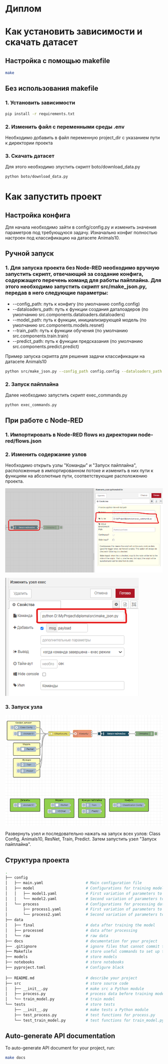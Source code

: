 # Диплом

# Как установить зависимости и скачать датасет
## Настройка с помощью makefile
```bash
make
```
## Без использования makefile
### 1. Установить зависимости
```bash
pip install -r requirements.txt
```
### 2. Изменить файл с переменными среды .env
Необходимо добавить в файл переменную project_dir с указанием пути к директории проекта

### 3. Скачать датасет
Для этого необходимо зпустить скрипт boto/download_data.py
```bash
python boto/download_data.py
```

# Как запустить проект

## Настройка конфига
Для начала необходимо зайти в config/config.py и изменить значения параметров под требующуюся задачу.
Изначально конфиг полностью настроен под классификацию на датасете Animals10.

## Ручной запуск
### 1. Для запуска проекта без Node-RED необходимо вручную запустить скрипт, отвечающий за создание конфига, содержащего перечень команд для работы пайплайна. Для этого необходимо запустить скрипт src/make_json.py, передав в него следующие параметры:
+ --config_path: путь к конфигу (по умолчанию config.config)
+ --dataloaders_path: путь к функции создания даталоадеров (по умолчанию src.components.dataloaders.dataloaders)
+ --model_path: путь к функции, инициализирующей модель (по умолчанию src.components.models.resnet)
+ --train_path: путь к функции обучения (по умолчанию src.components.train.train)
+ --predict_path: путь к функции предсказания (по умолчанию src.components.predict.predict)


Пример запуска скрипта для решения задачи классификации на датасете Animals10
```bash
python src/make_json.py --config_path config.config --dataloaders_path src.components.dataloaders.dataloaders --model_path src.components.models.resnet --train_path src.components.train.train --predict_path src.components.predict.predict
```
### 2. Запуск пайплайна
Далее необходимо запустить скрипт exec_commands.py
```bash
python exec_commands.py
```

## При работе с Node-RED
### 1. Импортировать в Node-RED flows из директории node-red/flows.json
### 2. Изменить содержание узлов
Необходимо открыть узлы "Команды" и "Запуск пайплайна", расположенные в импортированном потоке и изменить в них пути к функциям на абсолютные пути, соответствующие расположению проекта.

![](https://github.com/loymeding/Diploma/blob/main/images/python-pipeline-flow.png)

![](https://github.com/loymeding/Diploma/blob/main/images/exec-flow.png)

### 3. Запуск узла

![](https://github.com/loymeding/Diploma/blob/main/images/node-red-flow.png)

Развернуть узел и последовательно нажать на запуск всех узлов: Class Config, Animals10, ResNet, Train, Predict. Затем запустить узел "Запуск пайплайна".


## Структура проекта

```bash
.
├── config                      
│   ├── main.yaml                   # Main configuration file
│   ├── model                       # Configurations for training model
│   │   ├── model1.yaml             # First variation of parameters to train model
│   │   └── model2.yaml             # Second variation of parameters to train model
│   └── process                     # Configurations for processing data
│       ├── process1.yaml           # First variation of parameters to process data
│       └── process2.yaml           # Second variation of parameters to process data
├── data            
│   ├── final                       # data after training the model
│   ├── processed                   # data after processing
│   └── raw                         # raw data
├── docs                            # documentation for your project
├── .gitignore                      # ignore files that cannot commit to Git
├── Makefile                        # store useful commands to set up the environment
├── models                          # store models
├── notebooks                       # store notebooks
├── pyproject.toml                  # Configure black

├── README.md                       # describe your project
├── src                             # store source code
│   ├── __init__.py                 # make src a Python module 
│   ├── process.py                  # process data before training model
│   └── train_model.py              # train model
└── tests                           # store tests
    ├── __init__.py                 # make tests a Python module 
    ├── test_process.py             # test functions for process.py
    └── test_train_model.py         # test functions for train_model.py
```
## Auto-generate API documentation

To auto-generate API document for your project, run:

```bash
make docs
```
